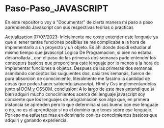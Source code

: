 # Paso-Paso_JAVASCRIPT
En este repositorio voy a "Documentar" de cierta manera mi paso a paso aprendiendo Javascript con sus respectivas teorias o practicas

Actualizacion 07/07/2023: Inicialmente me costo entender este lenguaje ya que al tener tantas funciones posibles se me complicaba a la hora de implementarlo a un proyecto y un objeto. Es ahi donde decidi estudiar al mismo tiempo que javascript Logica De Programacion, si bien no estaba desarrollada , con el paso de las primeras dos semanas pude entender los conceptos basicos que proporciona este lenguaje por lo menos a la hora de implementar funciones a objetos. Despues de las primeras dos semanas asimilando conceptos las suiguientes dos, casi tres semanas, fueron de pura absorcion de conocimiento, literalmente me fascino la cantidad de cosas que podes hacer sabiendo javascript, Html y Css implementandolas junto al DOM y CSSOM.
conclusion: A lo largo de este mes entendi que si bien adquiri mucho conocimientos acerca del lenguaje javascript soy conciente que los lenguajes de programacion son algo que, en primera instancia se aprenden pero lo que determina si sos bueno con ese lenguaje o no, no es el aprendizaje si no el dominio que tenes sobre ese lenguaje. Por eso me esfuerzo mas en dominarlo con los conocimientos basicos que adquiri y ganando experiencia.
